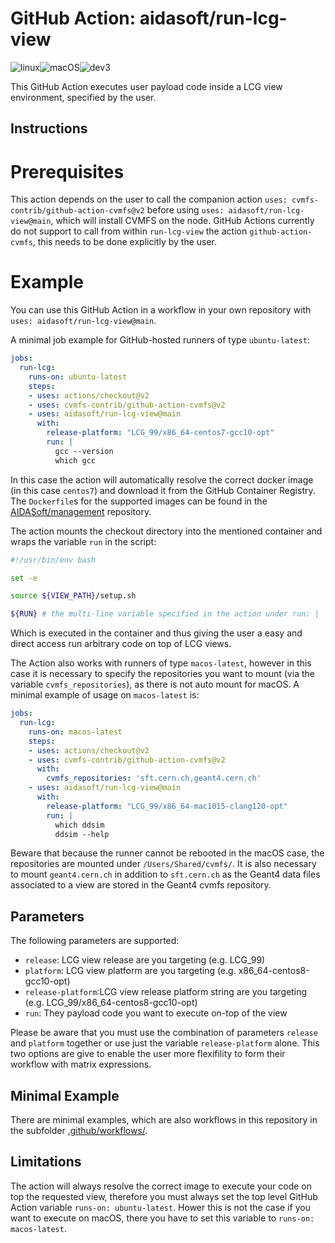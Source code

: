 # GitHub Action: aidasoft/run-lcg-view
![linux](https://github.com/AIDASoft/run-lcg-view/workflows/linux/badge.svg)![macOS](https://github.com/AIDASoft/run-lcg-view/workflows/macOS/badge.svg)![dev3](https://github.com/AIDASoft/run-lcg-view/workflows/dev3/badge.svg)

This GitHub Action executes user payload code inside a LCG view environment, specified by the user.

## Instructions

# Prerequisites
This action depends on the user to call the companion action `uses: cvmfs-contrib/github-action-cvmfs@v2` before using `uses: aidasoft/run-lcg-view@main`, which will install CVMFS on the node. GitHub Actions currently do not support to call from within `run-lcg-view` the action `github-action-cvmfs`, this needs to be done explicitly by the user.

# Example

You can use this GitHub Action in a workflow in your own repository with `uses: aidasoft/run-lcg-view@main`.

A minimal job example for GitHub-hosted runners of type `ubuntu-latest`:
```yaml
jobs:
  run-lcg:
    runs-on: ubuntu-latest
    steps:
    - uses: actions/checkout@v2
    - uses: cvmfs-contrib/github-action-cvmfs@v2
    - uses: aidasoft/run-lcg-view@main
      with:
        release-platform: "LCG_99/x86_64-centos7-gcc10-opt"
        run: |
          gcc --version
          which gcc
```
In this case the action will automatically resolve the correct docker image (in this case `centos7`) and download it from the GitHub Container Registry. The `Dockerfile`s for the supported images can be found in the [AIDASoft/management](https://github.com/AIDASoft/management) repository.

The action mounts the checkout directory into the mentioned container and wraps the variable `run` in the script:

```sh
#!/usr/bin/env bash

set -e

source ${VIEW_PATH}/setup.sh

${RUN} # the multi-line variable specified in the action under run: |
```

Which is executed in the container and thus giving the user a easy and direct access run arbitrary code on top of LCG views.


The Action also works with runners of type `macos-latest`, however in this case it is necessary to specify the repositories you want to mount (via the variable `cvmfs_repositories`), as there is not auto mount for macOS. A minimal example of usage on `macos-latest` is:
```yaml
jobs:
  run-lcg:
    runs-on: macos-latest
    steps:
    - uses: actions/checkout@v2
    - uses: cvmfs-contrib/github-action-cvmfs@v2
      with:
        cvmfs_repositories: 'sft.cern.ch,geant4.cern.ch'
    - uses: aidasoft/run-lcg-view@main
      with:
        release-platform: "LCG_99/x86_64-mac1015-clang120-opt"
        run: |
          which ddsim
          ddsim --help
```
Beware that because the runner cannot be rebooted in the macOS case, the repositories are mounted under `/Users/Shared/cvmfs/`. It is also necessary to mount `geant4.cern.ch` in addition to `sft.cern.ch` as the Geant4 data files associated to a view are stored in the Geant4 cvmfs repository.

## Parameters
The following parameters are supported:
 - `release`: LCG view release are you targeting (e.g. LCG_99)
 - `platform`: LCG view platform are you targeting (e.g. x86_64-centos8-gcc10-opt)
 - `release-platform`:LCG view release platform string are you targeting (e.g. LCG_99/x86_64-centos8-gcc10-opt)
 - `run`: They payload code you want to execute on-top of the view

Please be aware that you must use the combination of parameters `release` and `platform` together or use just the variable `release-platform` alone. This two options are give to enable the user more flexifility to form their workflow with matrix expressions.

## Minimal Example

There are minimal examples, which are also workflows in this repository in the subfolder [.github/workflows/](https://github.com/AIDASoft/run-lcg-view/tree/main/.github/workflows).

## Limitations

The action will always resolve the correct image to execute your code on top the requested view, therefore you must always set the top level GitHub Action variable `runs-on: ubuntu-latest`. Hower this is not the case if you want to execute on macOS, there you have to set this variable to `runs-on: macos-latest`.
